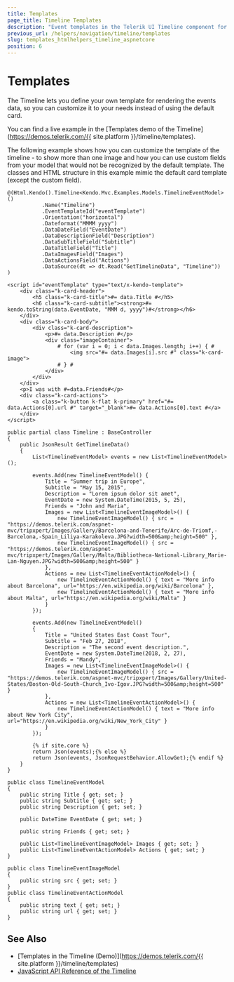```yaml
---
title: Templates
page_title: Timeline Templates
description: "Event templates in the Telerik UI Timeline component for {{ site.framework }}."
previous_url: /helpers/navigation/timeline/templates
slug: templates_htmlhelpers_timeline_aspnetcore
position: 6
---
```


# Templates

The Timeline lets you define your own template for rendering the events data, so you can customize it to your needs instead of using the default card.

You can find a live example in the [Templates demo of the Timeline](https://demos.telerik.com/{{ site.platform }}/timeline/templates).

The following example shows how you can customize the template of the timeline - to show more than one image and how you can use custom fields from your model that would not be recognized by the default template. The classes and HTML structure in this example mimic the default card template (except the custom field).

```HtmlHelper
@(Html.Kendo().Timeline<Kendo.Mvc.Examples.Models.TimelineEventModel>()
           .Name("Timeline")
           .EventTemplateId("eventTemplate")
           .Orientation("horizontal")
           .Dateformat("MMMM yyyy")
           .DataDateField("EventDate")
           .DataDescriptionField("Description")
           .DataSubTitleField("Subtitle")
           .DataTitleField("Title")
           .DataImagesField("Images")
           .DataActionsField("Actions")
           .DataSource(dt => dt.Read("GetTimelineData", "Timeline"))
)

<script id="eventTemplate" type="text/x-kendo-template">
    <div class="k-card-header">
        <h5 class="k-card-title">#= data.Title #</h5>
        <h6 class="k-card-subtitle"><strong>#= kendo.toString(data.EventDate, "MMM d, yyyy")#</strong></h6>
    </div>
    <div class="k-card-body">
        <div class="k-card-description">
            <p>#= data.Description #</p>
            <div class="imageContainer">
                # for (var i = 0; i < data.Images.length; i++) { #
                    <img src="#= data.Images[i].src #" class="k-card-image">
                # } #
            </div>
        </div>
    </div>
    <p>I was with #=data.Friends#</p>
    <div class="k-card-actions">
        <a class="k-button k-flat k-primary" href="#= data.Actions[0].url #" target="_blank">#= data.Actions[0].text #</a>
    </div>
</script>
```
```Controller
public partial class Timeline : BaseController
{
    public JsonResult GetTimelineData()
    {
        List<TimelineEventModel> events = new List<TimelineEventModel>();

        events.Add(new TimelineEventModel() {
            Title = "Summer trip in Europe",
            Subtitle = "May 15, 2015",
            Description = "Lorem ipsum dolor sit amet",
            EventDate = new System.DateTime(2015, 5, 25),
            Friends = "John and Maria",
            Images = new List<TimelineEventImageModel>() {
                new TimelineEventImageModel() { src = "https://demos.telerik.com/aspnet-mvc/tripxpert/Images/Gallery/Barcelona-and-Tenerife/Arc-de-Triomf,-Barcelona,-Spain_Liliya-Karakoleva.JPG?width=500&amp;height=500" },
                new TimelineEventImageModel() { src = "https://demos.telerik.com/aspnet-mvc/tripxpert/Images/Gallery/Malta/Bibliotheca-National-Library_Marie-Lan-Nguyen.JPG?width=500&amp;height=500" }
            },
            Actions = new List<TimelineEventActionModel>() {
                new TimelineEventActionModel() { text = "More info about Barcelona", url="https://en.wikipedia.org/wiki/Barcelona" },
                new TimelineEventActionModel() { text = "More info about Malta", url="https://en.wikipedia.org/wiki/Malta" }
            }
        });

        events.Add(new TimelineEventModel()
        {
            Title = "United States East Coast Tour",
            Subtitle = "Feb 27, 2018",
            Description = "The second event description.",
            EventDate = new System.DateTime(2018, 2, 27),
            Friends = "Mandy",
            Images = new List<TimelineEventImageModel>() {
                new TimelineEventImageModel() { src = "https://demos.telerik.com/aspnet-mvc/tripxpert/Images/Gallery/United-States/Boston-Old-South-Church_Ivo-Igov.JPG?width=500&amp;height=500" }
            },
            Actions = new List<TimelineEventActionModel>() {
                new TimelineEventActionModel() { text = "More info about New York City", url="https://en.wikipedia.org/wiki/New_York_City" }
            }
        });

        {% if site.core %}
        return Json(events);{% else %}
        return Json(events, JsonRequestBehavior.AllowGet);{% endif %}
    }
}
```
```Model
public class TimelineEventModel
{
    public string Title { get; set; }
    public string Subtitle { get; set; }
    public string Description { get; set; }

    public DateTime EventDate { get; set; }

    public string Friends { get; set; }

    public List<TimelineEventImageModel> Images { get; set; }
    public List<TimelineEventActionModel> Actions { get; set; }
}

public class TimelineEventImageModel
{
    public string src { get; set; }
}
public class TimelineEventActionModel
{
    public string text { get; set; }
    public string url { get; set; }
}
```

## See Also


* [Templates in the Timeline (Demo)](https://demos.telerik.com/{{ site.platform }}/timeline/templates)
* [JavaScript API Reference of the Timeline](https://docs.telerik.com/kendo-ui/api/javascript/ui/timeline)
